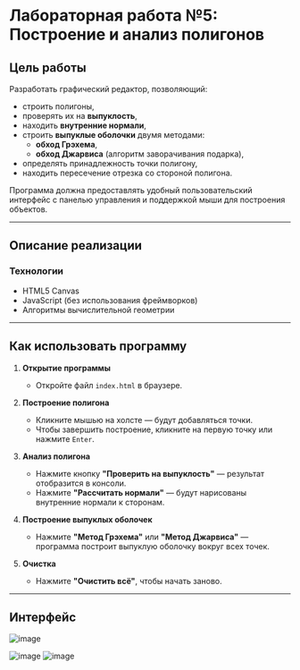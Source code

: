 # Лабораторная работа №5: Построение и анализ полигонов

## Цель работы

Разработать графический редактор, позволяющий:
- строить полигоны,
- проверять их на **выпуклость**,
- находить **внутренние нормали**,
- строить **выпуклые оболочки** двумя методами:  
  - **обход Грэхема**,  
  - **обход Джарвиса** (алгоритм заворачивания подарка),
- определять принадлежность точки полигону,
- находить пересечение отрезка со стороной полигона.

Программа должна предоставлять удобный пользовательский интерфейс с панелью управления и поддержкой мыши для построения объектов.

---

## Описание реализации

### Технологии
- HTML5 Canvas
- JavaScript (без использования фреймворков)
- Алгоритмы вычислительной геометрии

---

## Как использовать программу

1. **Открытие программы**
   - Откройте файл `index.html` в браузере.

2. **Построение полигона**
   - Кликните мышью на холсте — будут добавляться точки.
   - Чтобы завершить построение, кликните на первую точку или нажмите `Enter`.

3. **Анализ полигона**
   - Нажмите кнопку **"Проверить на выпуклость"** — результат отобразится в консоли.
   - Нажмите **"Рассчитать нормали"** — будут нарисованы внутренние нормали к сторонам.

4. **Построение выпуклых оболочек**
   - Нажмите **"Метод Грэхема"** или **"Метод Джарвиса"** — программа построит выпуклую оболочку вокруг всех точек.

5. **Очистка**
   - Нажмите **"Очистить всё"**, чтобы начать заново.

---

## Интерфейс
![image](https://github.com/user-attachments/assets/b38fa4f6-d10a-4b7b-af36-2a517059501e)

![image](https://github.com/user-attachments/assets/470fbd8c-20e4-4fb8-9af8-fada23a51346)
![image](https://github.com/user-attachments/assets/34d19f6e-d734-43b4-9384-a7122a60052c)

